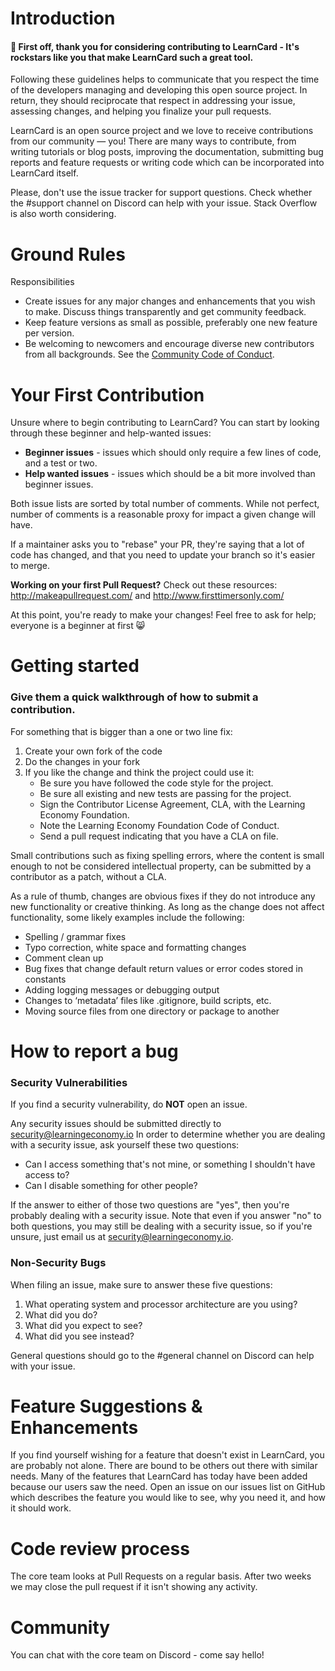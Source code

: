 # Introduction

####  🎉 First off, thank you for considering contributing to LearnCard - It's rockstars like you that make LearnCard such a great tool.

Following these guidelines helps to communicate that you respect the time of the developers managing and developing this open source project. In return, they should reciprocate that respect in addressing your issue, assessing changes, and helping you finalize your pull requests.

LearnCard is an open source project and we love to receive contributions from our community — you! There are many ways to contribute, from writing tutorials or blog posts, improving the documentation, submitting bug reports and feature requests or writing code which can be incorporated into LearnCard itself.

Please, don't use the issue tracker for support questions. Check whether the #support channel on Discord can help with your issue. Stack Overflow is also worth considering.

# Ground Rules

Responsibilities
 * Create issues for any major changes and enhancements that you wish to make. Discuss things transparently and get community feedback.
 * Keep feature versions as small as possible, preferably one new feature per version.
 * Be welcoming to newcomers and encourage diverse new contributors from all backgrounds. See the [Community Code of Conduct](./CODE_OF_CONDUCT.md).

# Your First Contribution
 Unsure where to begin contributing to LearnCard? You can start by looking through these beginner and help-wanted issues:
* **Beginner issues** - issues which should only require a few lines of code, and a test or two.
* **Help wanted issues** - issues which should be a bit more involved than beginner issues.

Both issue lists are sorted by total number of comments. While not perfect, number of comments is a reasonable proxy for impact a given change will have.

If a maintainer asks you to "rebase" your PR, they're saying that a lot of code has changed, and that you need to update your branch so it's easier to merge.

**Working on your first Pull Request?** Check out these resources: http://makeapullrequest.com/ and http://www.firsttimersonly.com/

At this point, you're ready to make your changes! Feel free to ask for help; everyone is a beginner at first :smile_cat:

# Getting started
### Give them a quick walkthrough of how to submit a contribution.

For something that is bigger than a one or two line fix:

1. Create your own fork of the code
2. Do the changes in your fork
3. If you like the change and think the project could use it:
    * Be sure you have followed the code style for the project.
	* Be sure all existing and new tests are passing for the project.
    * Sign the Contributor License Agreement, CLA, with the Learning Economy Foundation.
    * Note the Learning Economy Foundation Code of Conduct.
    * Send a pull request indicating that you have a CLA on file.

Small contributions such as fixing spelling errors, where the content is small enough to not be considered intellectual property, can be submitted by a contributor as a patch, without a CLA.

As a rule of thumb, changes are obvious fixes if they do not introduce any new functionality or creative thinking. As long as the change does not affect functionality, some likely examples include the following:
* Spelling / grammar fixes
* Typo correction, white space and formatting changes
* Comment clean up
* Bug fixes that change default return values or error codes stored in constants
* Adding logging messages or debugging output
* Changes to ‘metadata’ files like .gitignore, build scripts, etc.
* Moving source files from one directory or package to another

# How to report a bug
### Security Vulnerabilities
If you find a security vulnerability, do **NOT** open an issue.

Any security issues should be submitted directly to security@learningeconomy.io
In order to determine whether you are dealing with a security issue, ask yourself these two questions:
 * Can I access something that's not mine, or something I shouldn't have access to?
 * Can I disable something for other people?
 
If the answer to either of those two questions are "yes", then you're probably dealing with a security issue. Note that even if you answer "no" to both questions, you may still be dealing with a security issue, so if you're unsure, just email us at security@learningeconomy.io.

### Non-Security Bugs

 When filing an issue, make sure to answer these five questions:
 1. What operating system and processor architecture are you using?
 2. What did you do?
 3. What did you expect to see?
 4. What did you see instead?

 General questions should go to the #general channel on Discord can help with your issue.

# Feature Suggestions & Enhancements

If you find yourself wishing for a feature that doesn't exist in LearnCard, you are probably not alone. There are bound to be others out there with similar needs. Many of the features that LearnCard has today have been added because our users saw the need. Open an issue on our issues list on GitHub which describes the feature you would like to see, why you need it, and how it should work.

# Code review process
The core team looks at Pull Requests on a regular basis. After two weeks we may close the pull request if it isn't showing any activity.

# Community
You can chat with the core team on Discord - come say hello!

